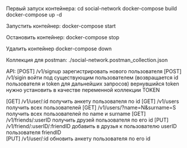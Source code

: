 Первый запуск контейнера:
cd social-network
docker-compose build
docker-compose up -d

Запустить контейнер:
docker-compose start

Остановить контейнер:
docker-compose stop

Удалить контейнер
docker-compose down

Коллекция для postman:
    ./social-network.postman_collection.json

API:
[POST]  /v1/signup                      зарегистрировать нового пользователя
[POST]  /v1/sigin                       войти под существующим пользователем (возвращается id пользователя и token для дальнейших запросов)
    вернувшийся token нужно установить в качестве переменной коллекции TOKEN

[GET]   /v1/user/:id                    получить анкету пользователя по id
[GET]   /v1/users                       получить всех пользователей
[GET]   /v1/users/?name=N&surname=S     получить всех пользователей по name и surname
[GET]   /v1/friends/:userID             получить друзей пользователя по его id
[PUT]   /v1/friend/:userID/:friendID    добавить в друзья к пользователю userID пользователя friendID   
[PUT]   /v1/user/:id                    обновить анкету пользователя по его id   

